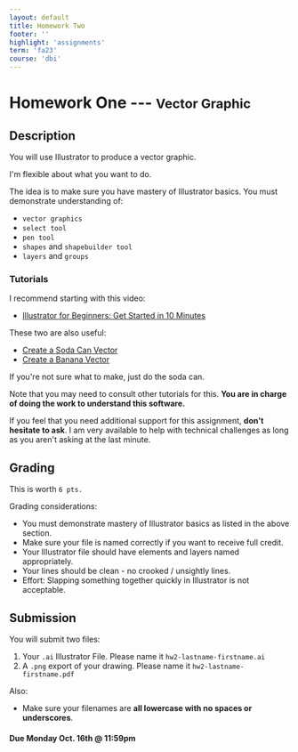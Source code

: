 ```yaml
---
layout: default
title: Homework Two
footer: ''
highlight: 'assignments'
term: 'fa23'
course: 'dbi'
---
```

# Homework One --- <small>Vector Graphic</small>
## Description
You will use Illustrator to produce a vector graphic.

I'm flexible about what you want to do.

The idea is to make sure you have mastery of Illustrator basics. You must demonstrate understanding of:
* `vector graphics`
* `select tool`
* `pen tool`
* `shapes` and `shapebuilder tool`
* `layers` and `groups`

### Tutorials
I recommend starting with this video:
 * [Illustrator for Beginners: Get Started in 10 Minutes](https://www.youtube.com/watch?v=3NBKRywEbNs)

These two are also useful:
* [Create a Soda Can Vector](https://www.youtube.com/watch?v=4601QiodeJc)
* [Create a Banana Vector](https://www.youtube.com/watch?v=ByGb36WzGgE)

If you're not sure what to make, just do the soda can.

Note that you may need to consult other tutorials for this. __You are in charge of doing the work to understand this software.__

If you feel that you need additional support for this assignment, __don't hesitate to ask__. I am very available to help with technical challenges as long as you aren't asking at the last minute.


## Grading
This is worth `6 pts.`

Grading considerations:
* You must demonstrate mastery of Illustrator basics as listed in the above section.
* Make sure your file is named correctly if you want to receive full credit.
* Your Illustrator file should have elements and layers named appropriately.
* Your lines should be clean - no crooked / unsightly lines.
* Effort: Slapping something together quickly in Illustrator is not acceptable.


## Submission
You will submit two files:
1. Your `.ai` Illustrator File. Please name it `hw2-lastname-firstname.ai`
2. A `.png` export of your drawing. Please name it `hw2-lastname-firstname.pdf`

Also:
* Make sure your filenames are __all lowercase with no spaces or underscores__.

#### **Due Monday Oct. 16th @ 11:59pm**